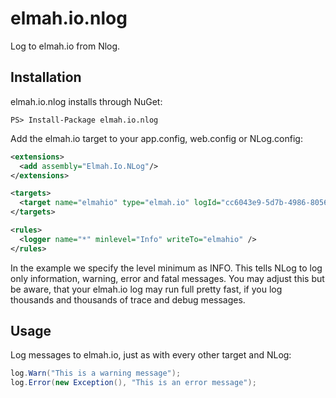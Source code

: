 # elmah.io.nlog
Log to elmah.io from Nlog.

## Installation
elmah.io.nlog installs through NuGet:

```
PS> Install-Package elmah.io.nlog
```

Add the elmah.io target to your app.config, web.config or NLog.config:

```xml
<extensions>
  <add assembly="Elmah.Io.NLog"/>
</extensions>

<targets>
  <target name="elmahio" type="elmah.io" logId="cc6043e9-5d7b-4986-8056-cb76d4d52e5e"/>
</targets>

<rules>
  <logger name="*" minlevel="Info" writeTo="elmahio" />
</rules>
```

In the example we specify the level minimum as INFO. This tells NLog to log only information, warning, error and fatal messages. You may adjust this but be aware, that your elmah.io log may run full pretty fast, if you log thousands and thousands of trace and debug messages.

## Usage
Log messages to elmah.io, just as with every other target and NLog:

```c#
log.Warn("This is a warning message");
log.Error(new Exception(), "This is an error message");
```
